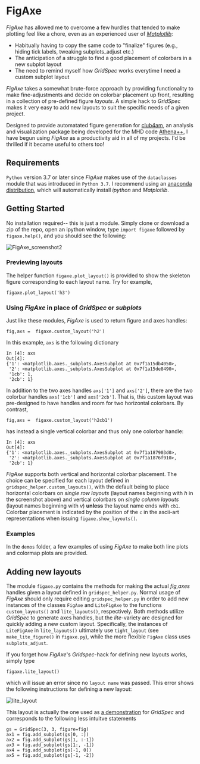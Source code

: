 # FigAxe
*FigAxe* has allowed me to overcome a few hurdles that tended to make plotting feel like a chore, even as an experienced user of [*Matplotlib*](https://matplotlib.org/):
- Habitually having to copy the same code to "finalize" figures (e.g., hiding tick labels, tweaking subplots_adjust etc.)
- The anticipation of a struggle to find a good placement of colorbars in a new subplot layout 
- The need to remind myself how *GridSpec* works everytime I need a custom subplot layout

*FigAxe* takes a somewhat brute-force approach by providing functionality to make fine-adjustments and decide on colorbar placement up front, resulting in a collection of pre-defined figure *layouts*.  A simple hack to *GridSpec* makes it very easy to add new layouts to suit the specific needs of a given project.

Designed to provide automatated figure generation for [club4am](https://github.com/trwaters/club4am), an analysis and visualization package being developed for the MHD code [Athena++](https://github.com/PrincetonUniversity/athena-public-version), I have begun using *FigAxe* as a productivity aid in all of my projects.  I'd be thrilled if it became useful to others too!

## Requirements ##
`Python` version 3.7 or later since *FigAxe* makes use of the `dataclasses` module that was introduced in `Python 3.7`.  I recommend using an [anaconda distribution](https://www.anaconda.com/), which will automatically install *ipython* and *Matplotlib*.

## Getting Started ##
No installation required-- this is just a module.  Simply clone or download a zip of the repo, open an ipython window, type `import figaxe` followed by `figaxe.help()`, and you should see the following:

![FigAxe_screenshot2](https://user-images.githubusercontent.com/3180046/82995206-8c069400-9fc0-11ea-9e3e-b979309fb848.png)

### Previewing layouts ###
The helper function `figaxe.plot_layout()` is provided to show the skeleton figure corresponding to each layout name.  Try for example,

    figaxe.plot_layout('h3')
 
### Using *FigAxe* in place of *GridSpec* or *subplots* ###
Just like these modules, *FigAxe* is used to return figure and axes handles:

    fig,axs =  figaxe.custom_layout('h2')
In this example, `axs` is the following dictionary

```
In [4]: axs                                                                                          
Out[4]: 
{'1': <matplotlib.axes._subplots.AxesSubplot at 0x7f1a15db4050>,
 '2': <matplotlib.axes._subplots.AxesSubplot at 0x7f1a15de8490>,
 '1cb': 1,
 '2cb': 1}
```
In addition to the two axes handles `axs['1']` and `axs['2']`, there are the two colorbar handles `axs['1cb']` and `axs['2cb']`.  That is, this custom layout was pre-designed to have handles and room for two horizontal colorbars.  By contrast,

    fig,axs =  figaxe.custom_layout('h2cb1')
has instead a single vertical colorbar and thus only one colorbar handle:

```
In [4]: axs                                                                                          
Out[4]: 
{'1': <matplotlib.axes._subplots.AxesSubplot at 0x7f1a187903d0>,
 '2': <matplotlib.axes._subplots.AxesSubplot at 0x7f1a1876f910>,
 '2cb': 1}
```
*FigAxe* supports both vertical and horizontal colorbar placement.  The choice can be specified for each layout defined in `gridspec_helper.custom_layouts()`, with the default being to place horizontal colorbars on *single row layouts* (layout names beginning with *h* in the screenshot above) and vertical colorbars on *single column layouts* (layout names beginning with *v*) **unless** the layout name ends with `cb1`.  Colorbar placement is indicated by the position of the `c` in the ascii-art representations when issuing `figaxe.show_layouts()`.  

### Examples ###
In the `demos` folder, a few examples of using *FigAxe* to make both line plots and colormap plots are provided.

## Adding new layouts ##
The module `figaxe.py` contains the methods for making the actual *fig,axes* handles given a layout defined in `gridspec_helper.py`.  Normal usage of *FigAxe* should only require editing `gridspec_helper.py` in order to add new instances of the classes `FigAxe` and `LiteFigAxe` to the functions `custom_layouts()` and `lite_layouts()`, respectively.  Both methods utilize *GridSpec* to generate axes handles, but the *lite*-variety are designed for quickly adding a new custom layout.  Specifically, the instances of `LiteFigAxe` in `lite_layouts()` ultimately use `tight_layout` (see `make_lite_figure()` in `figaxe.py`), while the more flexible `FigAxe` class uses `subplots_adjust`.  

If you forget how *FigAxe*'s *Gridspec*-hack for defining new layouts works, simply type

    figaxe.lite_layout()
which will issue an error since no `layout name` was passed.  This error shows the following instructions for defining a new layout:

![lite_layout](https://user-images.githubusercontent.com/3180046/83005637-4781f500-9fce-11ea-9885-9d8af07eec4d.png)

This layout is actually the one used as [a demonstration](https://matplotlib.org/3.2.1/gallery/subplots_axes_and_figures/gridspec_multicolumn.html#sphx-glr-gallery-subplots-axes-and-figures-gridspec-multicolumn-py) for *GridSpec* and corresponds to the following less intuitve statements

````
gs = GridSpec(3, 3, figure=fig)
ax1 = fig.add_subplot(gs[0, :])
ax2 = fig.add_subplot(gs[1, :-1])
ax3 = fig.add_subplot(gs[1:, -1])
ax4 = fig.add_subplot(gs[-1, 0])
ax5 = fig.add_subplot(gs[-1, -2])
````
